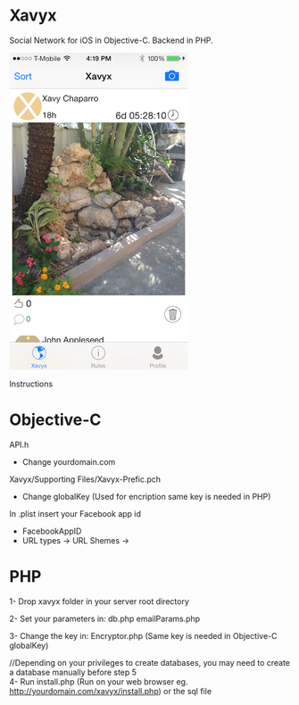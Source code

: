 # Xavyx
Social Network for iOS in Objective-C. Backend in PHP.

![Week selector](https://raw.githubusercontent.com/cxca/Xavyx/master/AppImg.png)

Instructions

Objective-C
========
API.h
- Change yourdomain.com

Xavyx/Supporting Files/Xavyx-Prefic.pch
- Change globalKey (Used for encription same key is needed in PHP)

In .plist insert your Facebook app id
- FacebookAppID <FacebookAppID>
- URL types ->  URL Shemes -> <FacebookAppID>


PHP
========
1- Drop xavyx folder in your server root directory

2- Set your parameters in:
	db.php
	emailParams.php
	
3- Change the key in:
	Encryptor.php (Same key is needed in Objective-C globalKey)
	
  //Depending on your privileges to create databases, you may need to create a database manually before step 5	
4- Run install.php (Run on your web browser eg. http://yourdomain.com/xavyx/install.php) or the sql file

